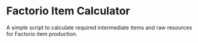 # Factorio Item Calculator

A simple script to calculate required intermediate items and raw resources for Factorio item production.
